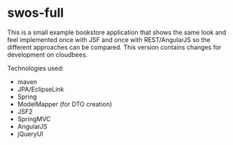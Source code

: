 swos-full
=========
This is a small example bookstore application that shows the same look and feel implemented once with JSF and once with REST/AngularJS so the different approaches can be compared.
This version contains changes for development on cloudbees.

Technologies used:
* maven
* JPA/EclipseLink
* Spring
* ModelMapper (for DTO creation)
* JSF2
* SpringMVC
* AngularJS
* jQueryUI
